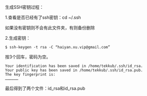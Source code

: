 生成SSH密钥过程：

1.查看是否已经有了ssh密钥：cd ~/.ssh

如果没有密钥则不会有此文件夹，有则备份删除

2.生成密钥：

```
$ ssh-keygen -t rsa -C “haiyan.xu.vip@gmail.com”
```

按3个回车，密码为空。

```
Your identification has been saved in /home/tekkub/.ssh/id_rsa.
Your public key has been saved in /home/tekkub/.ssh/id_rsa.pub.
The key fingerprint is:
………………
```

最后得到了两个文件：id_rsa和id_rsa.pub